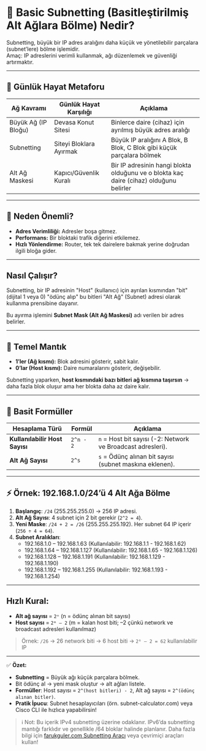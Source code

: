 # 🏡 Basic Subnetting (Basitleştirilmiş Alt Ağlara Bölme) Nedir?
Subnetting, büyük bir IP adres aralığını daha küçük ve yönetilebilir parçalara (subnet’lere) bölme işlemidir.  
Amaç: IP adreslerini verimli kullanmak, ağı düzenlemek ve güvenliği artırmaktır.

---

## 📖 Günlük Hayat Metaforu
| Ağ Kavramı        | Günlük Hayat Karşılığı   | Açıklama |
|-------------------|--------------------------|----------|
| Büyük Ağ (IP Bloğu) | Devasa Konut Sitesi     | Binlerce daire (cihaz) için ayrılmış büyük adres aralığı |
| Subnetting        | Siteyi Bloklara Ayırmak  | Büyük IP aralığını A Blok, B Blok, C Blok gibi küçük parçalara bölmek |
| Alt Ağ Maskesi    | Kapıcı/Güvenlik Kuralı   | Bir IP adresinin hangi blokta olduğunu ve o blokta kaç daire (cihaz) olduğunu belirler |

---

## 🌟 Neden Önemli?
- **Adres Verimliliği:** Adresler boşa gitmez.
- **Performans:** Bir bloktaki trafik diğerini etkilemez.
- **Hızlı Yönlendirme:** Router, tek tek dairelere bakmak yerine doğrudan ilgili bloğa gider.

---

## Nasıl Çalışır?

Subnetting, bir IP adresinin "Host" (kullanıcı) için ayrılan kısmından "bit" (dijital 1 veya 0) "ödünç alıp" bu bitleri "Alt Ağ" (Subnet) adresi olarak kullanma prensibine dayanır.

Bu ayırma işlemini **Subnet Mask (Alt Ağ Maskesi)** adı verilen bir adres belirler.

---

## 🔑 Temel Mantık
- **1’ler (Ağ kısmı):** Blok adresini gösterir, sabit kalır.
- **0’lar (Host kısmı):** Daire numaralarını gösterir, değişebilir.

Subnetting yaparken, **host kısmındaki bazı bitleri ağ kısmına taşırsın** → daha fazla blok oluşur ama her blokta daha az daire kalır.

---

## 🧮 Basit Formüller
| Hesaplama Türü         | Formül         | Açıklama                                      |
|------------------------|----------------|-----------------------------------------------|
| **Kullanılabilir Host Sayısı** | `2^n - 2` | `n` = Host bit sayısı (-2: Network ve Broadcast adresleri). |
| **Alt Ağ Sayısı**      | `2^s`         | `s` = Ödünç alınan bit sayısı (subnet maskına eklenen). |

---

## ⚡ Örnek: 192.168.1.0/24’ü 4 Alt Ağa Bölme
1. **Başlangıç**: `/24` (255.255.255.0) → 256 IP adresi.
2. **Alt Ağ Sayısı**: 4 subnet için 2 bit gerekir (`2^2 = 4`).
3. **Yeni Maske**: `/24 + 2 = /26` (255.255.255.192). Her subnet 64 IP içerir (`256 ÷ 4 = 64`).
4. **Subnet Aralıkları**:
   - 192.168.1.0 – 192.168.1.63 (Kullanılabilir: 192.168.1.1 - 192.168.1.62)
   - 192.168.1.64 – 192.168.1.127 (Kullanılabilir: 192.168.1.65 - 192.168.1.126)
   - 192.168.1.128 – 192.168.1.191 (Kullanılabilir: 192.168.1.129 - 192.168.1.190)
   - 192.168.1.192 – 192.168.1.255 (Kullanılabilir: 192.168.1.193 - 192.168.1.254)

---
## Hızlı Kural:
- **Alt ağ sayısı** = `2ⁿ` (n = ödünç alınan bit sayısı)
- **Host sayısı** = `2ᵐ – 2` (m = kalan host biti; –2 çünkü network ve broadcast adresleri kullanılmaz)

> Örnek: `/26` → 26 network biti → 6 host biti → `2⁶ – 2 = 62` kullanılabilir IP

---

✅ **Özet:**  
- **Subnetting** = Büyük ağı küçük parçalara bölmek.
- Bit ödünç al → yeni mask oluştur → alt ağları listele.
- **Formüller**: Host sayısı = `2^(host bitleri) - 2`, Alt ağ sayısı = `2^(ödünç alınan bitler)`.
- **Pratik İpucu**: Subnet hesaplayıcıları (örn. subnet-calculator.com) veya Cisco CLI ile hızlıca yapabilirsin!
> ℹ️ Not: Bu içerik IPv4 subnetting üzerine odaklanır. IPv6’da subnetting mantığı farklıdır ve genellikle /64 bloklar halinde planlanır.
> Daha fazla bilgi için [farukguler.com Subnetting Aracı](https://farukguler.com/app/IPv4-subnet-calculator/) veya çevrimiçi araçları kullan!
